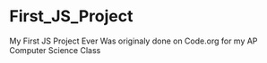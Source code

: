 # First_JS_Project
My First JS Project Ever
Was originaly done on Code.org for my AP Computer Science Class

